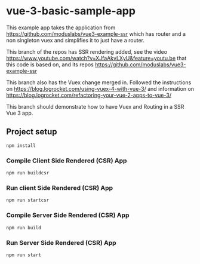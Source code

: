 # vue-3-basic-sample-app
This example app takes the application from https://github.com/moduslabs/vue3-example-ssr which has 
router and a non singleton vuex and simplifies it to just have a router.

This branch of the repos has SSR rendering added, see the video https://www.youtube.com/watch?v=XJfaAkvLXyU&feature=youtu.be
that this code is based on, and its repos https://github.com/moduslabs/vue3-example-ssr

This branch also has the Vuex change merged in.
Followed the instructions on https://blog.logrocket.com/using-vuex-4-with-vue-3/
and information on https://blog.logrocket.com/refactoring-your-vue-2-apps-to-vue-3/

This branch should demonstrate how to have Vuex and Routing in a SSR Vue 3 app.

## Project setup
```
npm install
```

### Compile Client Side Rendered (CSR) App 
```
npm run buildcsr
```

### Run client Side Rendered (CSR) App 
```
npm run startcsr
```


### Compile Server Side Rendered (CSR) App 
```
npm run build
```

### Run Server Side Rendered (CSR) App 
```
npm run start
```